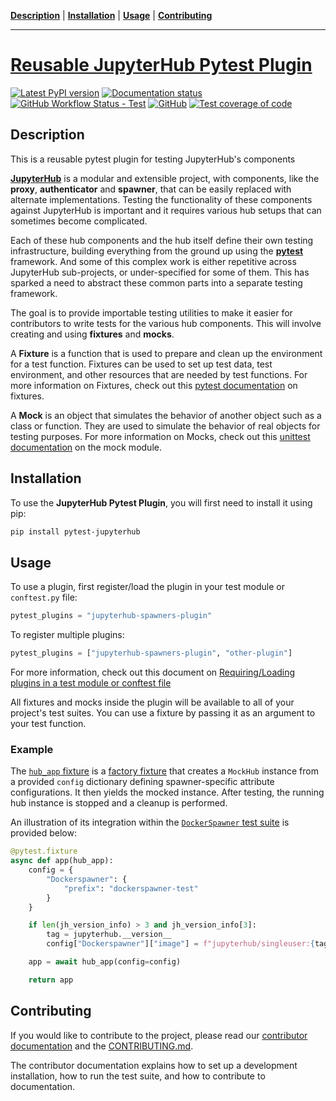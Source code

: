 **[Description](#description)** |
**[Installation](#installation)** |
**[Usage](#usage)** |
**[Contributing](#contributing)**

---

# [Reusable JupyterHub Pytest Plugin](https://github.com/jupyterhub/pytest-jupyterhub)

[![Latest PyPI version](https://img.shields.io/pypi/v/pytest-jupyterhub?logo=pypi)](https://pypi.python.org/pypi/pytest-jupyterhub)
[![Documentation status](https://img.shields.io/readthedocs/pytest-jupyterhub?logo=read-the-docs)](https://pytest-jupyterhub.readthedocs.io/en/latest/?badge=latest)
[![GitHub Workflow Status - Test](https://img.shields.io/github/actions/workflow/status/jupyterhub/pytest-jupyterhub/test.yaml?logo=github&label=tests&branch=main)](https://github.com/jupyterhub/pytest-jupyterhub/actions)
[![GitHub](https://img.shields.io/badge/issue_tracking-github-blue?logo=github)](https://github.com/jupyterhub/pytest-jupyterhub/issues)
[![Test coverage of code](https://codecov.io/gh/jupyterhub/pytest-jupyterhub/branch/main/graph/badge.svg)](https://codecov.io/gh/jupyterhub/pytest-jupyterhub)

## Description

This is a reusable pytest plugin for testing JupyterHub's components

[**JupyterHub**](https://github.com/jupyterhub/jupyterhub) is a modular and extensible project, with components, like the **proxy**, **authenticator** and **spawner**, that can be easily replaced with alternate implementations. Testing the functionality of these components against JupyterHub is important and it requires various hub setups that can sometimes become complicated.

Each of these hub components and the hub itself define their own testing infrastructure, building everything from the ground up using the [**pytest**](https://docs.pytest.org/en/stable/) framework. And some of this complex work is either repetitive across JupyterHub sub-projects, or under-specified for some of them. This has sparked a need to abstract these common parts into a separate testing framework.

The goal is to provide importable testing utilities to make it easier for contributors to write tests for the various hub components.
This will involve creating and using **fixtures** and **mocks**.

A **Fixture** is a function that is used to prepare and clean up the environment for a test function. Fixtures can be used to set up test data, test environment, and other resources that are needed by test functions.
For more information on Fixtures, check out this [pytest documentation](https://docs.pytest.org/en/latest/explanation/fixtures.html) on fixtures.

A **Mock** is an object that simulates the behavior of another object such as a class or function. They are used to simulate the behavior of real objects for testing purposes.
For more information on Mocks, check out this [unittest documentation](https://docs.python.org/3/library/unittest.mock.html) on the mock module.

## Installation

To use the **JupyterHub Pytest Plugin**, you will first need to install it using pip:

```bash
pip install pytest-jupyterhub
```

## Usage

To use a plugin, first register/load the plugin in your test module or `conftest.py` file:

```python
pytest_plugins = "jupyterhub-spawners-plugin"
```

To register multiple plugins:

```python
pytest_plugins = ["jupyterhub-spawners-plugin", "other-plugin"]
```

For more information, check out this document on [Requiring/Loading plugins in a test module or conftest file](https://docs.pytest.org/en/stable/how-to/writing_plugins.html#requiring-loading-plugins-in-a-test-module-or-conftest-file)

All fixtures and mocks inside the plugin will be available to all of your project's test suites. You can use a fixture by passing it as an argument to your test function.

### Example

The [`hub_app` fixture](https://github.com/jupyterhub/pytest-jupyterhub/blob/829aad654cb69de56b227c7177a844a0b5ea8485/pytest_jupyterhub/jupyterhub_spawners.py#L42) is a [factory fixture](https://docs.pytest.org/en/latest/how-to/fixtures.html#factories-as-fixtures) that creates a `MockHub` instance from a provided `config` dictionary defining spawner-specific attribute configurations. It then yields the mocked instance. After testing, the running hub instance is stopped and a cleanup is performed.

An illustration of its integration within the [`DockerSpawner` test suite](https://github.com/jupyterhub/dockerspawner/blob/af2da8d06898406816193f7a68b21b776fc909b6/tests/conftest.py#L71) is provided below:

```python
@pytest.fixture
async def app(hub_app):
    config = {
        "Dockerspawner": {
            "prefix": "dockerspawner-test"
        }
    }

    if len(jh_version_info) > 3 and jh_version_info[3]:
        tag = jupyterhub.__version__
        config["Dockerspawner"]["image"] = f"jupyterhub/singleuser:{tag}"

    app = await hub_app(config=config)

    return app
```

## Contributing

If you would like to contribute to the project, please read our [contributor documentation](https://pytest-jupyterhub.readthedocs.io/en/latest/contributing/index.html) and the [CONTRIBUTING.md](https://github.com/jupyterhub/pytest-jupyterhub/blob/main/CONTRIBUTING.md).

The contributor documentation explains how to set up a development installation, how to run the test suite, and how to contribute to documentation.
